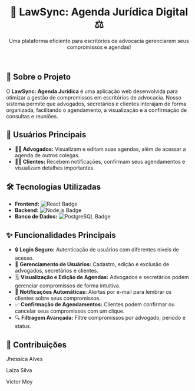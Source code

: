 <h1 align="center">📅 LawSync: Agenda Jurídica Digital ⚖️</h1>

<p align="center">
  Uma plataforma eficiente para escritórios de advocacia gerenciarem seus compromissos e agendas!
</p>

<br>

## 🚀 Sobre o Projeto

O **LawSync: Agenda Jurídica** é uma aplicação web desenvolvida para otimizar a gestão de compromissos em escritórios de advocacia. Nosso sistema permite que advogados, secretários e clientes interajam de forma organizada, facilitando o agendamento, a visualização e a confirmação de consultas e reuniões.

## 🎯 Usuários Principais

* **👩‍⚖️ Advogados:** Visualizam e editam suas agendas, além de acessar a agenda de outros colegas.
* **🧑‍⚖️ Clientes:** Recebem notificações, confirmam seus agendamentos e visualizam detalhes importantes.

## 🛠️ Tecnologias Utilizadas

* **Frontend:** <img src="https://img.shields.io/badge/React-20232A?style=for-the-badge&logo=react&logoColor=61DAFB" alt="React Badge">
* **Backend:** <img src="https://img.shields.io/badge/Node.js-339933?style=for-the-badge&logo=nodedotjs&logoColor=white" alt="Node.js Badge">
* **Banco de Dados:** <img src="https://img.shields.io/badge/PostgreSQL-316192?style=for-the-badge&logo=postgresql&logoColor=white" alt="PostgreSQL Badge">

## ✨ Funcionalidades Principais

* 🔒 **Login Seguro:** Autenticação de usuários com diferentes níveis de acesso.
* 👤 **Gerenciamento de Usuários:** Cadastro, edição e exclusão de advogados, secretários e clientes.
* 🗓️ **Visualização e Edição de Agendas:** Advogados e secretários podem gerenciar compromissos de forma intuitiva.
* 🔔 **Notificações Automáticas:** Alertas por e-mail para lembrar os clientes sobre seus compromissos.
* ✅ **Confirmação de Agendamentos:** Clientes podem confirmar ou cancelar seus compromissos com um clique.
* 🔍 **Filtragem Avançada:** Filtre compromissos por advogado, período e status.

## 🤝 Contribuições

Jhessica Alves

Laíza Silva

Victor Moy
